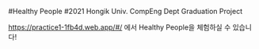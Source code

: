 #Healthy People
#2021 Hongik Univ. CompEng Dept Graduation Project

https://practice1-1fb4d.web.app/#/ 에서 Healthy People을 체험하실 수 있습니다!
